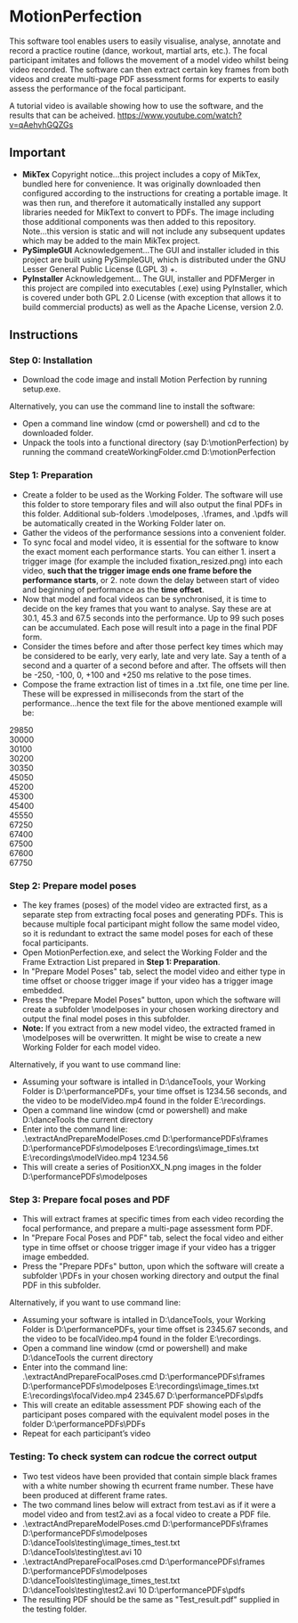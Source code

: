 # MotionPerfection

This software tool enables users to easily visualise, analyse, annotate and record a practice routine (dance, workout, martial arts, etc.). The focal participant imitates and follows the movement of a model video whilst being video recorded. The software can then extract certain key frames from both videos and create multi-page PDF assessment forms for experts to easily assess the performance of the focal participant. 

A tutorial video is available showing how to use the software, and the results that can be acheived.
https://www.youtube.com/watch?v=qAehvhGQZGs

## Important
- **MikTex** Copyright notice...this project includes a copy of MikTex, bundled here for convenience. It was originally downloaded then configured according to the instructions for creating a portable image. It was then run, and therefore it automatically installed any support libraries needed for MikText to convert to PDFs. The image including those additional components was then added to this repository. Note...this version is static and will not include any subsequent updates which may be added to the main MikTex project.
- **PySimpleGUI** Acknowledgement...The GUI and installer icluded in this project are built using PySimpleGUI, which is distributed under the GNU Lesser General Public License (LGPL 3) +. 
- **PyInstaller** Acknowledgement... The GUI, installer and PDFMerger in this project are compiled into executables (.exe) using PyInstaller, which is covered under both GPL 2.0 License (with exception that allows it to build commercial products) as well as the Apache License, version 2.0.

## Instructions

### Step 0: Installation
- Download the code image and install Motion Perfection by running setup.exe. 

Alternatively, you can use the command line to install the software:
- Open a command line window (cmd or powershell) and cd to the downloaded folder. 
- Unpack the tools into a functional directory (say D:\motionPerfection) by running the command
createWorkingFolder.cmd D:\motionPerfection


### Step 1: Preparation
- Create a folder to be used as the Working Folder. The software will use this folder to store temporary files and will also output the final PDFs in this folder. Additional sub-folders .\modelposes, .\frames, and .\pdfs will be automatically created in the Working Folder later on.
- Gather the videos of the performance sessions into a convenient folder.
- To sync focal and model video, it is essential for the software to know the exact moment each performance starts. You can either 1. insert a trigger image (for example the included fixation_resized.png) into each video, **such that the trigger image ends one frame before the performance starts**, or 2. note down the delay between start of video and beginning of performance as the **time offset**.
- Now that model and focal videos can be synchronised, it is time to decide on the key frames that you want to analyse. Say these are at 30.1, 45.3 and 67.5 seconds into the performance. Up to 99 such poses can be accumulated. Each pose will result into a page in the final PDF form.
- Consider the times before and after those perfect key times which may be considered to be early, very early, late and very late. Say a tenth of a second and a quarter of a second before and after. The offsets will then be -250, -100, 0, +100 and +250 ms relative to the pose times.
- Compose the frame extraction list of times in a .txt file, one time per line. These will be expressed in milliseconds from the start of the performance…hence the text file for the above mentioned example will be:

29850 \
30000 \
30100 \
30200 \
30350 \
45050 \
45200 \
45300 \
45400 \
45550 \
67250 \
67400 \
67500 \
67600 \
67750 


### Step 2: Prepare model poses
- The key frames (poses) of the model video are extracted first, as a separate step from extracting focal poses and generating PDFs. This is because multiple focal participant might follow the same model video, so it is redundant to extract the same model poses for each of these focal participants. 
- Open MotionPerfection.exe, and select the Working Folder and the Frame Extraction List prepared in **Step 1: Preparation**.
- In "Prepare Model Poses" tab, select the model video and either type in time offset or choose trigger image if your video has a trigger image embedded.
- Press the "Prepare Model Poses" button, upon which the software will create a subfolder \modelposes in your chosen working directory and output the final model poses in this subfolder.
- **Note:** If you extract from a new model video, the extracted framed in \modelposes will be overwritten. It might be wise to create a new Working Folder for each model video.

Alternatively, if you want to use command line:
- Assuming your software is intalled in D:\danceTools, your Working Folder is D:\performancePDFs, your time offset is 1234.56 seconds, and the video to be modelVideo.mp4 found in the folder E:\recordings.
- Open a command line window (cmd or powershell) and make D:\danceTools the current directory
- Enter into the command line: \
  .\extractAndPrepareModelPoses.cmd D:\performancePDFs\frames D:\performancePDFs\modelposes E:\recordings\image_times.txt E:\recordings\modelVideo.mp4 1234.56
- This will create a series of PositionXX_N.png images in the folder D:\performancePDFs\modelposes


### Step 3: Prepare focal poses and PDF
- This will extract frames at specific times from each video recording the focal performance, and prepare a multi-page assessment form PDF.
- In "Prepare Focal Poses and PDF" tab, select the focal video and either type in time offset or choose trigger image if your video has a trigger image embedded.
- Press the "Prepare PDFs" button, upon which the software will create a subfolder \PDFs in your chosen working directory and output the final PDF in this subfolder.

Alternatively, if you want to use command line:
- Assuming your software is intalled in D:\danceTools, your Working Folder is D:\performancePDFs, your time offset is 2345.67 seconds, and the video to be focalVideo.mp4 found in the folder E:\recordings.
- Open a command line window (cmd or powershell) and make D:\danceTools the current directory
- Enter into the command line: \
  .\extractAndPrepareFocalPoses.cmd D:\performancePDFs\frames D:\performancePDFs\modelposes E:\recordings\image_times.txt E:\recordings\focalVideo.mp4 2345.67 D:\performancePDFs\pdfs 
- This will create an editable assessment PDF showing each of the participant poses compared with the equivalent model poses in the folder D:\performancePDFs\PDFs
- Repeat for each participant’s video

### Testing: To check system can rodcue the correct output
- Two test videos have been provided that contain simple black frames with a white number showing th ecurrent frame number. These have been produced at different frame rates.
- The two command lines below will extract from test.avi as if it were a model video and from test2.avi as a focal video to create a PDF file.
-  .\extractAndPrepareModelPoses.cmd D:\performancePDFs\frames D:\performancePDFs\modelposes D:\danceTools\testing\image_times_test.txt D:\danceTools\testing\test.avi 10
-  .\extractAndPrepareFocalPoses.cmd D:\performancePDFs\frames D:\performancePDFs\modelposes D:\danceTools\testing\image_times_test.txt D:\danceTools\testing\test2.avi 10 D:\performancePDFs\pdfs 
- The resulting PDF should be the same as "Test_result.pdf" supplied in the testing folder.
